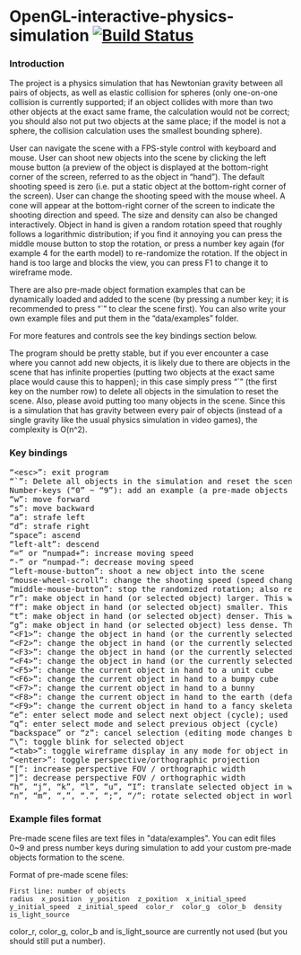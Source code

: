 # OpenGL-interactive-physics-simulation [![Build Status](https://travis-ci.com/E-O-H/OpenGL-interactive-physics-simulation.svg?branch=master)](https://travis-ci.com/E-O-H/OpenGL-interactive-physics-simulation)

### Introduction

The project is a physics simulation that has Newtonian gravity between all pairs of objects, as well as elastic collision for spheres (only one-on-one collision is currently supported; if an object collides with more than two other objects at the exact same frame, the calculation would not be correct; you should also not put two objects at the same place; if the model is not a sphere, the collision calculation uses the smallest bounding sphere).

User can navigate the scene with a FPS-style control with keyboard and mouse. User can shoot new objects into the scene by clicking the left mouse button (a preview of the object is displayed at the bottom-right corner of the screen, referred to as the object in “hand”). The default shooting speed is zero (i.e. put a static object at the bottom-right corner of the screen). User can change the shooting speed with the mouse wheel. A cone will appear at the bottom-right corner of the screen to indicate the shooting direction and speed. The size and density can also be changed interactively. Object in hand is given a random rotation speed that roughly follows a logarithmic distribution; if you find it annoying you can press the middle mouse button to stop the rotation, or press a number key again (for example 4 for the earth model) to re-randomize the rotation. If the object in hand is too large and blocks the view, you can press F1 to change it to wireframe mode.

There are also pre-made object formation examples that can be dynamically loaded and added to the scene (by pressing a number key; it is recommended to press “\`” to clear the scene first). You can also write your own example files and put them in the “data/examples” folder.

For more features and controls see the key bindings section below.

The program should be pretty stable, but if you ever encounter a case where you cannot add new objects, it is likely due to there are objects in the scene that has infinite properties (putting two objects at the exact same place would cause this to happen); in this case simply press “\`” (the first key on the number row) to delete all objects in the simulation to reset the scene. Also, please avoid putting too many objects in the scene. Since this is a simulation that has gravity between every pair of objects (instead of a single gravity like the usual physics simulation in video games), the complexity is O(n^2).


### Key bindings

<pre>
“&ltesc&gt”: exit program
“`”: Delete all objects in the simulation and reset the scene
Number-keys (“0” ~ “9”): add an example (a pre-made objects formation) to the scene
“w”: move forward
“s”: move backward
“a”: strafe left
“d”: strafe right
“space”: ascend
“left-alt”: descend
“=“ or “numpad+“: increase moving speed
“-” or “numpad-”: decrease moving speed
“left-mouse-button”: shoot a new object into the scene
“mouse-wheel-scroll”: change the shooting speed (speed change is linear at low speed, and exponential at high speed).
“middle-mouse-button”: stop the randomized rotation; also reset launch speed to zero
“r”: make object in hand (or selected object) larger. This will increase the mass while preserving the density.
“f”: make object in hand (or selected object) smaller. This will decrease the mass while preserving the density.
“t”: make object in hand (or selected object) denser. This will increase the mass while preserving the size.
“g”: make object in hand (or selected object) less dense. This will decrease the mass while preserving the size.
“&ltF1&gt”: change the object in hand (or the currently selected object in scene) to wireframe mode
“&ltF2&gt”: change the object in hand (or the currently selected object in scene) to flat mode
“&ltF3&gt”: change the object in hand (or the currently selected object in scene) to smooth mode
“&ltF4&gt”: change the object in hand (or the currently selected object in scene) to normal-vector display mode
“&ltF5&gt”: change the current object in hand to a unit cube
“&ltF6&gt”: change the current object in hand to a bumpy cube
“&ltF7&gt”: change the current object in hand to a bunny
“&ltF8&gt”: change the current object in hand to the earth (default and recommended model)
“&ltF9&gt”: change the current object in hand to a fancy skeletal sphere (note this object is actually much larger than it seems and is very massive by default despite the skeletal look; it is intended to function as a “star core”; putting other objects close to it is not recommended)
“e”: enter select mode and select next object (cycle); used for editing objects in the scene
“q”: enter select mode and select previous object (cycle)
“backspace” or “z”: cancel selection (editing mode changes back to the object in “hand”)
“\”: toggle blink for selected object
“&lttab&gt”: toggle wireframe display in any mode for object in hand (or selected object)
“&ltenter&gt”: toggle perspective/orthographic projection
“[”: increase perspective FOV / orthographic width
“]”: decrease perspective FOV / orthographic width
“h”, “j”, “k”, “l”, “u”, “I”: translate selected object in world space
“n”, “m”, “,”, “.”, “;”, “/”: rotate selected object in world space
</pre>

### Example files format

Pre-made scene files are text files in "data/examples". You can edit files 0~9 and press number keys during simulation to add your custom pre-made objects formation to the scene.

Format of pre-made scene files:
```
First line: number of objects
radius  x_position  y_position  z_poxition  x_initial_speed  y_initial_speed  z_initial_speed  color_r  color_g  color_b  density  is_light_source
```

color_r, color_g, color_b and is_light_source are currently not used (but you should still put a number).

